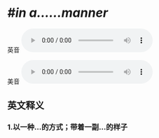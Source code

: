 # ***\#in a……manner*** 
英音
<audio src="./media/in a…manner1_AAC.aac" controls="controls"></audio>

美音
<audio src="./media/in a…manner1_AAC.aac" controls="controls"></audio>



  

英文释义
---
### 1.**以一种…的方式；带着一副…的样子**  


